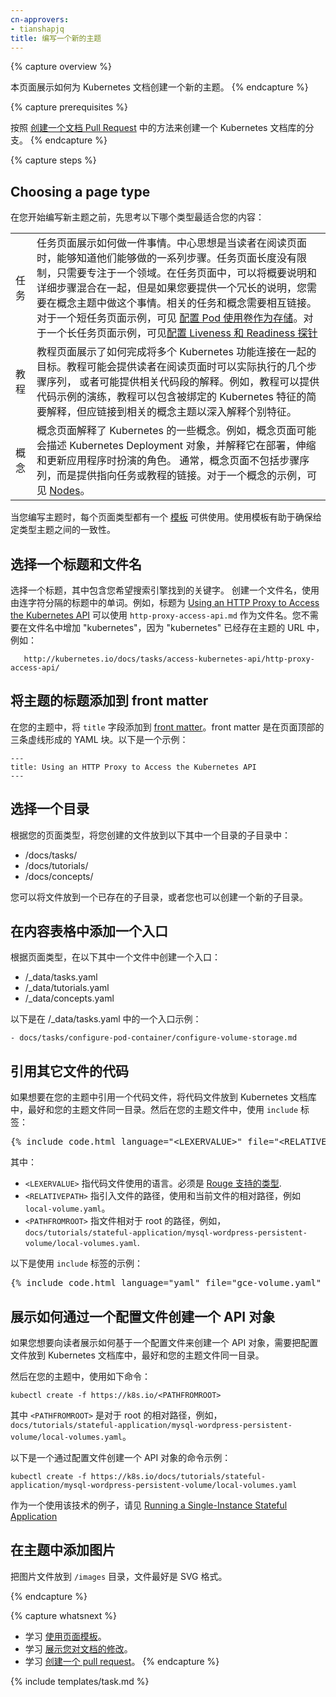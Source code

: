 ```yaml
---
cn-approvers:
- tianshapjq
title: 编写一个新的主题
---
```

<!--
---
title: Writing a New Topic
---
-->

{% capture overview %}
<!--
This page shows how to create a new topic for the Kubernetes docs.
-->
本页面展示如何为 Kubernetes 文档创建一个新的主题。
{% endcapture %}

{% capture prerequisites %}
<!--
Create a fork of the Kubernetes documentation repository as described in
[Creating a Documentation Pull Request](/docs/home/contribute/create-pull-request/).
-->
按照 [创建一个文档 Pull Request](/docs/home/contribute/create-pull-request/) 中的方法来创建一个 Kubernetes 文档库的分支。
{% endcapture %}

{% capture steps %}

## Choosing a page type

<!--
As you prepare to write a new topic, think about which of these page types
is the best fit for your content:
-->
在您开始编写新主题之前，先思考以下哪个类型最适合您的内容：

<table>

  <tr>
<!--
    <td>Task</td>
    <td>A task page shows how to do a single thing. The idea is to give readers a sequence of steps that they can actually do as they read the page. A task page can be short or long, provided it stays focused on one area. In a task page, it is OK to blend brief explanations with the steps to be performed, but if you need to provide a lengthy explanation, you should do that in a concept topic. Related task and concept topics should link to each other. For an example of a short task page, see <a href="/docs/tasks/configure-pod-container/configure-volume-storage/">Configure a Pod to Use a Volume for Storage</a>. For an example of a longer task page, see <a href="/docs/tasks/configure-pod-container/configure-liveness-readiness-probes/">Configure Liveness and Readiness Probes</a></td>
-->
    <td>任务</td>    <td>任务页面展示如何做一件事情。中心思想是当读者在阅读页面时，能够知道他们能够做的一系列步骤。任务页面长度没有限制，只需要专注于一个领域。在任务页面中，可以将概要说明和详细步骤混合在一起，但是如果您要提供一个冗长的说明，您需要在概念主题中做这个事情。相关的任务和概念需要相互链接。对于一个短任务页面示例，可见 <a href="/docs/tasks/configure-pod-container/configure-volume-storage/">配置 Pod 使用卷作为存储</a>。对于一个长任务页面示例，可见<a href="/docs/tasks/configure-pod-container/configure-liveness-readiness-probes/">配置 Liveness 和 Readiness 探针</a></td>
  </tr>

  <tr>
<!--
    <td>Tutorial</td>
    <td>A tutorial page shows how to accomplish a goal that ties together several Kubernetes features. A tutorial might provide several sequences of steps that readers can actually do as they read the page. Or it might provide explanations of related pieces of code. For example, a tutorial could provide a walkthrough of a code sample. A tutorial can include brief explanations of the Kubernetes features that are being tied togeter, but should link to related concept topics for deep explanations of individual features.</td>
-->
    <td>教程</td>
    <td>教程页面展示了如何完成将多个 Kubernetes 功能连接在一起的目标。教程可能会提供读者在阅读页面时可以实际执行的几个步骤序列， 或者可能提供相关代码段的解释。例如，教程可以提供代码示例的演练，教程可以包含被绑定的 Kubernetes 特征的简要解释，但应链接到相关的概念主题以深入解释个别特征。</td>
  </tr>

  <tr>
<!--
    <td>Concept</td>
    <td>A concept page explains some aspect of Kubernetes. For example, a concept page might describe the Kubernetes Deployment object and explain the role it plays as an application is deployed, scaled, and updated. Typically, concept pages don't include sequences of steps, but instead provide links to tasks or tutorials. For an example of a concept topic, see <a href="/docs/concepts/architecture/nodes/">Nodes</a>.</td>
-->
    <td>概念</td>
    <td>概念页面解释了 Kubernetes 的一些概念。例如，概念页面可能会描述 Kubernetes Deployment 对象，并解释它在部署，伸缩和更新应用程序时扮演的角色。 通常，概念页面不包括步骤序列，而是提供指向任务或教程的链接。对于一个概念的示例，可见 <a href="/docs/concepts/architecture/nodes/">Nodes</a>。</td>
  </tr>

</table>

<!--
Each page type has a
[template](/docs/home/contribute/page-templates/)
that you can use as you write your topic.
Using templates helps ensure consistency among topics of a given type.
-->
当您编写主题时，每个页面类型都有一个 [模板](/docs/home/contribute/page-templates/) 可供使用。使用模板有助于确保给定类型主题之间的一致性。

<!--
## Choosing a title and filename
-->
## 选择一个标题和文件名

<!--
Choose a title that has the keywords you want search engines to find.
Create a filename that uses the words in your title separated by hyphens.
For example, the topic with title
[Using an HTTP Proxy to Access the Kubernetes API](/docs/tasks/access-kubernetes-api/http-proxy-access-api/)
has filename `http-proxy-access-api.md`. You don't need to put
"kubernetes" in the filename, because "kubernetes" is already in the
URL for the topic, for example:
-->
选择一个标题，其中包含您希望搜索引擎找到的关键字。
创建一个文件名，使用由连字符分隔的标题中的单词。例如，标题为 [Using an HTTP Proxy to Access the Kubernetes API](/docs/tasks/access-kubernetes-api/http-proxy-access-api/) 可以使用 `http-proxy-access-api.md` 作为文件名。您不需要在文件名中增加 "kubernetes"，因为 "kubernetes" 已经存在主题的 URL 中，例如：

       http://kubernetes.io/docs/tasks/access-kubernetes-api/http-proxy-access-api/

<!--
## Adding the topic title to the front matter
-->
## 将主题的标题添加到 front matter

<!--
In your topic, put a `title` field in the
[front matter](https://jekyllrb.com/docs/frontmatter/).
The front matter is the YAML block that is between the
triple-dashed lines at the top of the page. Here's an example:
-->
在您的主题中，将 `title` 字段添加到 [front matter](https://jekyllrb.com/docs/frontmatter/)。front matter 是在页面顶部的三条虚线形成的 YAML 块。以下是一个示例：

    ---
    title: Using an HTTP Proxy to Access the Kubernetes API
    ---

<!--
## Choosing a directory
-->
## 选择一个目录

<!--
Depending on your page type, put your new file in a subdirectory of one of these:
-->
根据您的页面类型，将您创建的文件放到以下其中一个目录的子目录中：

* /docs/tasks/
* /docs/tutorials/
* /docs/concepts/

<!--
You can put your file in an existing subdirectory, or you can create a new
subdirectory.
-->
您可以将文件放到一个已存在的子目录，或者您也可以创建一个新的子目录。

<!--
## Creating an entry in the table of contents
-->
## 在内容表格中添加一个入口

<!--
Depending page type, create an entry in one of these files:
-->
根据页面类型，在以下其中一个文件中创建一个入口：

* /_data/tasks.yaml
* /_data/tutorials.yaml
* /_data/concepts.yaml

<!--
Here's an example of an entry in /_data/tasks.yaml:
-->
以下是在 /_data/tasks.yaml 中的一个入口示例：

    - docs/tasks/configure-pod-container/configure-volume-storage.md

<!--
## Including code from another file
-->
## 引用其它文件的代码

<!--
To include a code file in your topic, place the code file in the Kubernetes
documentation repository, preferably in the same directory as your topic
file. In your topic file, use the `include` tag:
-->
如果想要在您的主题中引用一个代码文件，将代码文件放到 Kubernetes 文档库中，最好和您的主题文件同一目录。然后在您的主题文件中，使用 `include` 标签：

<pre>&#123;% include code.html language="&lt;LEXERVALUE&gt;" file="&lt;RELATIVEPATH&gt;" ghlink="/&lt;PATHFROMROOT&gt;" %&#125;</pre>

<!--
where:
-->
其中：

<!--
* `<LEXERVALUE>` is the language in which the file was written. This must be
[a value supported by Rouge](https://github.com/jneen/rouge/wiki/list-of-supported-languages-and-lexers).
* `<RELATIVEPATH>` is the path to the file you're including, relative to the current file, for example, `local-volume.yaml`.
* `<PATHFROMROOT>` is the path to the file relative to root, for example, `docs/tutorials/stateful-application/mysql-wordpress-persistent-volume/local-volumes.yaml`.
-->
* `<LEXERVALUE>` 指代码文件使用的语言。必须是
[Rouge 支持的类型](https://github.com/jneen/rouge/wiki/list-of-supported-languages-and-lexers).
* `<RELATIVEPATH>` 指引入文件的路径，使用和当前文件的相对路径，例如 `local-volume.yaml`。
* `<PATHFROMROOT>` 指文件相对于 root 的路径，例如，`docs/tutorials/stateful-application/mysql-wordpress-persistent-volume/local-volumes.yaml`.

<!--
Here's an example of using the `include` tag:
-->
以下是使用 `include` 标签的示例：

<pre>&#123;% include code.html language="yaml" file="gce-volume.yaml" ghlink="/docs/tutorials/stateful-application/gce-volume.yaml" %&#125;</pre>

<!--
## Showing how to create an API object from a configuration file
-->
## 展示如何通过一个配置文件创建一个 API 对象

<!--
If you need to show the reader how to create an API object based on a
configuration file, place the configuration file in the Kubernetes documentation
repository, preferably in the same directory as your topic file.
-->
如果您想要向读者展示如何基于一个配置文件来创建一个 API 对象，需要把配置文件放到 Kubernetes 文档库中，最好和您的主题文件同一目录。

<!--
In your topic, show this command:
-->
然后在您的主题中，使用如下命令：

    kubectl create -f https://k8s.io/<PATHFROMROOT>

<!--
where `<PATHFROMROOT>` is the path to the configuration file relative to root,
for example, `docs/tutorials/stateful-application/mysql-wordpress-persistent-volume/local-volumes.yaml`.
-->
其中 `<PATHFROMROOT>` 是对于 root 的相对路径，例如，`docs/tutorials/stateful-application/mysql-wordpress-persistent-volume/local-volumes.yaml`。

<!--
Here's an example of a command that creates an API object from a configuration file:
-->
以下是一个通过配置文件创建一个 API 对象的命令示例：

    kubectl create -f https://k8s.io/docs/tutorials/stateful-application/mysql-wordpress-persistent-volume/local-volumes.yaml

<!--
For an example of a topic that uses this technique, see
[Running a Single-Instance Stateful Application](/docs/tutorials/stateful-application/run-stateful-application/).
-->
作为一个使用该技术的例子，请见 [Running a Single-Instance Stateful Application](/docs/tutorials/stateful-application/run-stateful-application/)

<!--
## Adding images to a topic
-->
## 在主题中添加图片

<!--
Put image files in the `/images` directory. The preferred
image format is SVG.
-->
把图片文件放到 `/images` 目录，文件最好是 SVG 格式。

{% endcapture %}

{% capture whatsnext %}
<!--
* Learn about [using page templates](/docs/home/contribute/page-templates/).
* Learn about [staging your changes](/docs/home/contribute/stage-documentation-changes/).
* Learn about [creating a pull request](/docs/home/contribute/create-pull-request/).
-->
* 学习 [使用页面模板](/docs/home/contribute/page-templates/)。
* 学习 [展示您对文档的修改](/docs/home/contribute/stage-documentation-changes/)。
* 学习 [创建一个 pull request](/docs/home/contribute/create-pull-request/)。
{% endcapture %}

{% include templates/task.md %}

